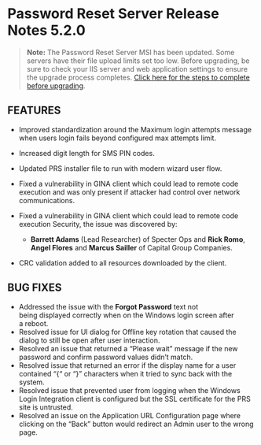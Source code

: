 [title]: # (5.2.0 Release)
[tags]: # (release notes)
[priority]: # (1098)
# Password Reset Server Release Notes 5.2.0

>**Note:** The Password Reset Server MSI has been updated. Some servers have their file upload limits set too low. Before upgrading, be sure to check your IIS server and web application settings to ensure the upgrade process completes. [Click here for the steps to complete before upgrading](../installation/upgrade/index.md).

## FEATURES

* Improved standardization around the Maximum login attempts message when users login fails beyond configured max attempts limit.
* Increased digit length for SMS PIN codes.
* Updated PRS installer file to run with modern wizard user flow.


* Fixed a vulnerability in GINA client which could lead to remote code execution and was only present if attacker had control over network communications.
* Fixed a vulnerability in GINA client which could lead to remote code execution Security, the issue was discovered by:

   * __Barrett Adams__ (Lead Researcher) of Specter Ops and __Rick Romo__, __Angel Flores__ and __Marcus Sailler__ of Capital Group Companies.

* CRC validation added to all resources downloaded by the client.

## BUG FIXES

* Addressed the issue with the __Forgot Password__ text not being displayed correctly when on the Windows login screen after a reboot.
* Resolved issue for UI dialog for Offline key rotation that caused the dialog to still be open after user interaction.
* Resolved an issue that returned a “Please wait” message if the new password and confirm password values didn’t match.
* Resolved issue that returned an error if the display name for a user contained “{“ or “}” characters when it tried to sync back with the system.
* Resolved issue that prevented user from logging when the Windows Login Integration client is configured but the SSL certificate for the PRS site is untrusted.
* Resolved an issue on the Application URL Configuration page where clicking on the “Back” button would redirect an Admin user to the wrong page.
